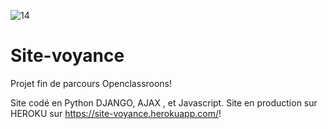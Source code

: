 ![14](https://user-images.githubusercontent.com/53878118/123514781-dd39f900-d694-11eb-9f7c-5a0dcbbcc045.jpg)
# Site-voyance

Projet fin de parcours Openclassroons!

Site codé en Python DJANGO, AJAX , et Javascript.
Site en production sur HEROKU sur  https://site-voyance.herokuapp.com/!

